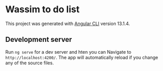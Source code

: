 # Wassim to do list

This project was generated with [Angular CLI](https://github.com/angular/angular-cli) version 13.1.4.

## Development server

Run `ng serve` for a dev server and hten you can Navigate to `http://localhost:4200/`. The app will automatically reload if you change any of the source files.

